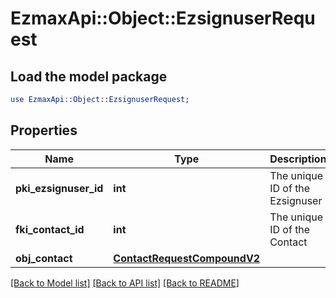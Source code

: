 # EzmaxApi::Object::EzsignuserRequest

## Load the model package
```perl
use EzmaxApi::Object::EzsignuserRequest;
```

## Properties
Name | Type | Description | Notes
------------ | ------------- | ------------- | -------------
**pki_ezsignuser_id** | **int** | The unique ID of the Ezsignuser | [optional] 
**fki_contact_id** | **int** | The unique ID of the Contact | 
**obj_contact** | [**ContactRequestCompoundV2**](ContactRequestCompoundV2.md) |  | 

[[Back to Model list]](../README.md#documentation-for-models) [[Back to API list]](../README.md#documentation-for-api-endpoints) [[Back to README]](../README.md)


